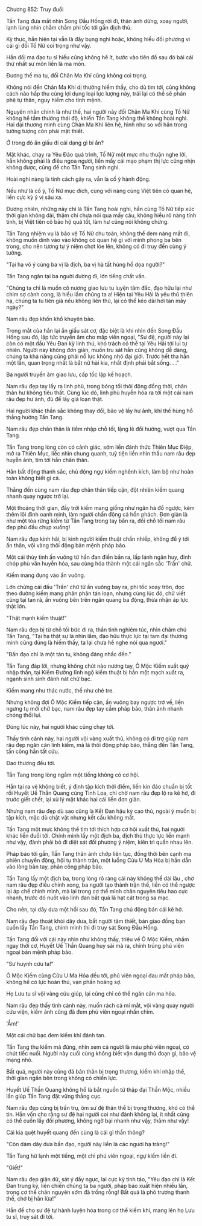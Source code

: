 




Chương 852: Truy đuổi


Tần Tang đưa mắt nhìn Song Đầu Hống rời đi, thân ảnh dừng, xoay người, lạnh lùng nhìn chằm chằm phi tốc tới gần địch thủ.

Kỳ thực, hắn hiện tại vẫn là đầy bụng nghi hoặc, không hiểu đối phương vì cái gì đối Tố Nữ coi trọng như vậy.

Hắn đối ma đạo tu sĩ hiểu cũng không hề ít, bước vào tiên đồ sau đó bái cái thứ nhất sư môn liền là ma môn.

Đương thế ma tu, đối Chân Ma Khí cũng không coi trọng.

Không nói đến Chân Ma Khí dị thường hiếm thấy, cho dù tìm tới, cũng không cách nào hấp thu cùng lợi dụng loại lực lượng này, trái lại có thể sẽ phản phệ tự thân, nguy hiểm cho tính mệnh.

Nguyên nhân chính là như thế, hai người này đối Chân Ma Khí cùng Tố Nữ không hề tầm thường thái độ, khiến Tần Tang không thể không hoài nghi. Hai đại thương minh cùng Chân Ma Khí liên hệ, hình như so với hắn trong tưởng tượng còn phải mật thiết.

Ở trong đó ẩn giấu đi cái dạng gì bí ẩn?

Mặt khác, chạy ra Yêu Đảo quá trình, Tố Nữ một mực nhu thuận nghe lời, hẳn không phải là điêu ngoa người, liền mấy cái mạo phạm thị lực cũng nhịn không được, cũng để cho Tần Tang sinh nghi.

Hoài nghi nàng là tính cách gây ra, vẫn là cố ý hành động.

Nếu như là cố ý, Tố Nữ mục đích, cùng với nàng cùng Việt tiên cô quan hệ, liền cực kỳ ý vị sâu xa.

Đương nhiên, những này chỉ là Tần Tang hoài nghi, hắn cùng Tố Nữ tiếp xúc thời gian không dài, thậm chí chưa nói qua mấy câu, không hiểu rõ nàng tính tình, bị Việt tiên cô bảo hộ quá tốt, làm hư cũng nói không chừng.

Tần Tang nhiệm vụ là bảo vệ Tố Nữ chu toàn, không thể đem nàng mất đi, không muốn dính vào vào không có quan hệ gì với mình phong ba bên trong, cho nên tương tự ý niệm chợt lóe lên, không có đi truy đến cùng ý tưởng.

"Tại hạ vô ý cùng ba vị là địch, ba vị hà tất hùng hổ dọa người?"

Tần Tang ngăn tại ba người đường đi, lớn tiếng chất vấn.

"Chúng ta chỉ là muốn cô nương giao lưu tu luyện tâm đắc, đạo hữu lại như chim sợ cành cong, là hiểu lầm chúng ta a! Hiện tại Yêu Hải là yêu thú thiên hạ, chúng ta tu tiên giả nếu không liên thủ, lại có thể kéo dài hơi tàn mấy ngày?"

Nam râu đẹp khốn khổ khuyên bảo.

Trong mắt của hắn lại ẩn giấu sát cơ, đặc biệt là khi nhìn đến Song Đầu Hống sau đó, lập tức truyền âm cho mập viên ngoại, "Sư đệ, người này lại còn có một đầu Yêu Đan kỳ linh thú, khó trách có thể tại Yêu Hải tới lui tự nhiên. Người này không đơn giản, muốn tru sát hắn cũng không dễ dàng, chúng ta khả năng cũng phải nỗ lực không nhỏ đại giới. Trước hết tha hắn một lần, quan trọng nhất là bắt nữ hài kia, nhất định phải bắt sống. . ."

Ba người truyền âm giao lưu, cấp tốc lập kế hoạch.

Nam râu đẹp tay lấy ra linh phù, trong bóng tối thôi động đồng thời, chân thân hư không tiêu thất. Cùng lúc đó, linh phù huyễn hóa ra tới một cái nam râu đẹp hư ảnh, đủ để lấy giả loạn thật.

Hai người khác thần sắc không thay đổi, bảo vệ lấy hư ảnh, khí thế hùng hổ thẳng hướng Tần Tang.

Nam râu đẹp chân thân là tiềm nhập chỗ tối, lặng lẽ đổi hướng, vượt qua Tần Tang.

Tần Tang trong lòng còn có cảnh giác, sớm liền đánh thức Thiên Mục Điệp, mở ra Thiên Mục, liếc nhìn chung quanh, tuỳ tiện liền nhìn thấu nam râu đẹp huyễn ảnh, tìm tới hắn chân thân.

Hắn bất động thanh sắc, chủ động ngự kiếm nghênh kích, làm bộ như hoàn toàn không biết gì cả.

Thẳng đến cùng nam râu đẹp chân thân tiếp cận, đột nhiên kiếm quang nhanh quay ngược trở lại.

Một thoáng thời gian, đầy trời kiếm mang giống như ngân hà đổ ngược, kèm thêm lôi đình oanh minh, làm người chấn động cả hồn phách. Đơn giản là như một tòa rừng kiếm từ Tần Tang trong tay bắn ra, đối chỗ tối nam râu đẹp phủ đầu chụp xuống!

Nam râu đẹp kinh hãi, bị kinh người kiếm thuật chấn nhiếp, không để ý tới ẩn thân, vội vàng thôi động bản mệnh pháp bảo.

Một cái thủy tinh ấn vuông từ hắn đan điền bắn ra, lấp lánh ngân huy, đỉnh chóp phù văn huyễn hóa, sau cùng hóa thành một cái ngân sắc 'Trấn' chữ.

Kiếm mang đụng vào ấn vuông.

Lớn chừng cái đấu 'Trấn' chữ từ ấn vuông bay ra, phi tốc xoay tròn, dọc theo đường kiếm mang phân phân tán loạn, nhưng cùng lúc đó, chữ viết cũng tại tan rã, ấn vuông bên trên ngân quang ba động, thừa nhận áp lực thật lớn.

"Thật mạnh kiếm thuật!"

Nam râu đẹp bị từ chỗ tối bức đi ra, thần tình nghiêm túc, nhìn chăm chú Tần Tang, "Tại hạ thật sự là nhìn lầm, đạo hữu thực lực tại tam đại thương minh cũng đúng là hiếm thấy, ta lại chưa hề nghe nói qua ngươi."

"Bần đạo chỉ là một tán tu, không đáng nhắc đến."

Tần Tang đáp lời, nhưng không chút nào nương tay, Ô Mộc Kiếm xuất quỷ nhập thần, tại Kiếm Đường lĩnh ngộ kiếm thuật bị hắn một mạch xuất ra, ngạnh sinh sinh đánh nát chữ bạc.

Kiếm mang như thác nước, thế như chẻ tre.

Nhưng không đợi Ô Mộc Kiếm tiếp cận, ấn vuông bay ngược trở về, liền ngưng tụ mới chữ bạc, nam râu đẹp tay cầm pháp bảo, thân ảnh nhanh chóng thối lui.

Đúng lúc này, hai người khác cũng chạy tới.

Thấy tình cảnh này, hai người vội vàng xuất thủ, không có đi trợ giúp nam râu đẹp ngăn cản linh kiếm, mà là thôi động pháp bảo, thẳng đến Tần Tang, tấn công hắn tất cứu.

Đao thương đều tới.

Tần Tang trong lòng ngầm một tiếng không có cơ hội.

Hắn tại ra vẻ không biết, ý định tập kích thời điểm, liền kín đáo chuẩn bị tốt rồi Huyết Uế Thần Quang cùng Tinh Loa, chỉ chờ nam râu đẹp lộ ra kẽ hở, đi trước giết chết, lại xử lý mặt khác hai cái liền đơn giản.

Nhưng nam râu đẹp dù sao cũng là Kết Đan hậu kỳ cao thủ, ngoài ý muốn bị tập kích, mặc dù chật vật nhưng kết cấu không mất.

Tần Tang một mực không thể tìm tới thích hợp cơ hội xuất thủ, hai người khác liền đuổi tới. Chính mình lấy một địch ba, địch thủ thực lực liền mạnh như vậy, đành phải bỏ đi diệt sát đối phương ý niệm, kiên trì quần nhau lên.

Pháp bảo tới gần, Tần Tang thân ảnh chớp liên tục, đồng thời bên cạnh ma phiên chuyển động, hội tụ thành trận, một luồng Cửu U Ma Hỏa bị hắn dẫn vào lòng bàn tay, phản công pháp bảo.

Tần Tang lấy một địch ba, trong lòng rõ ràng cái này không thể dài lâu , chờ nam râu đẹp điều chỉnh xong, ba người tạo thành trận thế, liền có thể ngược lại áp chế chính mình, mà lại trong cơ thể mình chân nguyên tiêu hao cực nhanh, trước đó nuốt vào linh đan bất quá là hạt cát trong sa mạc.

Cho nên, tại dây dưa một hồi sau đó, Tần Tang chủ động bán cái kẽ hở.

Nam râu đẹp thoát khỏi dây dưa, bắt người tâm thiết, bàn giao đồng bạn cuốn lấy Tần Tang, chính mình thì đi truy sát Song Đầu Hống.

Tần Tang đối với cái này nhìn như không thấy, triệu về Ô Mộc Kiếm, nhắm ngay thời cơ, Huyết Uế Thần Quang huy sái mà ra, chính trúng phú viên ngoại bản mệnh pháp bảo.

"Sư huynh cứu ta!"

Ô Mộc Kiếm cùng Cửu U Ma Hỏa đều tới, phú viên ngoại đau mất pháp bảo, không hề có lực hoàn thủ, vạn phần hoảng sợ.

Họ Lưu tu sĩ vội vàng cứu giúp, lại cũng chỉ có thể ngăn cản ma hỏa.

Nam râu đẹp thấy tình cảnh này, muốn rách cả mí mắt, vội vàng quay người cứu viện, kiếm ảnh cũng đã đem phú viên ngoại nhấn chìm.

'Ầm!'

Một cái chữ bạc đem kiếm khí đánh tan.

Tần Tang thu kiếm mà đứng, nhìn xem cả người là máu phú viên ngoại, có chút tiếc nuối. Người này cuối cùng không biết vận dụng thủ đoạn gì, bảo vệ mạng nhỏ.

Bất quá, người này cũng đã bản thân bị trọng thương, kiếm khí nhập thể, thời gian ngắn bên trong không có chiến lực.

Huyết Uế Thần Quang không hổ là bắt nguồn từ thập đại Thần Mộc, nhiều lần giúp Tần Tang đặt vững thắng cục.

Nam râu đẹp cũng bị trấn trụ, ôm sư đệ thân thể bị trọng thương, khó có thể tin. Hắn vốn cho rằng sư đệ hai người coi như đánh không lại, ít nhất cũng có thể cuốn lấy đối phương, không ngờ bại nhanh như vậy, thảm như vậy!

Cái kia quệt huyết quang đến cùng là cái gì thần thông?

"Còn dám dây dưa bần đạo, người này liền là các ngươi hạ tràng!"

Tần Tang hừ lạnh một tiếng, một chỉ phú viên ngoại, ngự kiếm liền đi.

"Giết!"

Nam râu đẹp giận dữ, sát ý đầy ngực, lại cực kỳ tỉnh táo, "Yêu đạo chỉ là Kết Đan trung kỳ, liên chiến chúng ta ba người, pháp bảo xuất hiện nhiều lần, trong cơ thể chân nguyên sớm đã trống rỗng! Bất quá là phô trương thanh thế, chớ bị hắn lừa!"

Hắn để cho sư đệ tự hành luyện hóa trong cơ thể kiếm khí, mang lên họ Lưu tu sĩ, truy sát đi tới.




